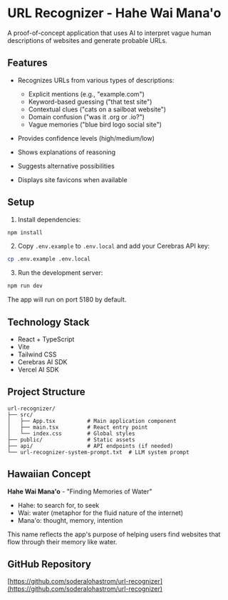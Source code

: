 # URL Recognizer - Hahe Wai Mana'o

A proof-of-concept application that uses AI to interpret vague human descriptions of websites and generate probable URLs.

## Features

- Recognizes URLs from various types of descriptions:
  - Explicit mentions (e.g., "example.com")
  - Keyword-based guessing ("that test site")
  - Contextual clues ("cats on a sailboat website")
  - Domain confusion ("was it .org or .io?")
  - Vague memories ("blue bird logo social site")

- Provides confidence levels (high/medium/low)
- Shows explanations of reasoning
- Suggests alternative possibilities
- Displays site favicons when available

## Setup

1. Install dependencies:
```bash
npm install
```

2. Copy `.env.example` to `.env.local` and add your Cerebras API key:
```bash
cp .env.example .env.local
```

3. Run the development server:
```bash
npm run dev
```

The app will run on port 5180 by default.

## Technology Stack

- React + TypeScript
- Vite
- Tailwind CSS
- Cerebras AI SDK
- Vercel AI SDK

## Project Structure

```
url-recognizer/
├── src/
│   ├── App.tsx          # Main application component
│   ├── main.tsx         # React entry point
│   └── index.css        # Global styles
├── public/              # Static assets
├── api/                 # API endpoints (if needed)
└── url-recognizer-system-prompt.txt  # LLM system prompt
```

## Hawaiian Concept

**Hahe Wai Mana'o** - "Finding Memories of Water"
- Hahe: to search for, to seek
- Wai: water (metaphor for the fluid nature of the internet)
- Mana'o: thought, memory, intention

This name reflects the app's purpose of helping users find websites that flow through their memory like water.

## GitHub Repository

[https://github.com/soderalohastrom/url-recognizer](https://github.com/soderalohastrom/url-recognizer)

